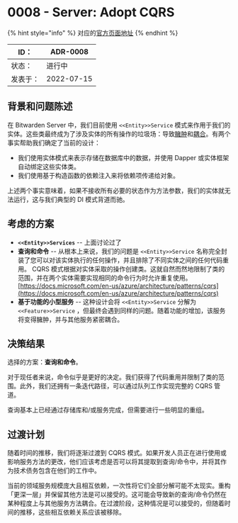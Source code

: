 # 0008 - Server: Adopt CQRS

{% hint style="info" %}
对应的[官方页面地址](https://contributing.bitwarden.com/architecture/adr/server-CQRS-pattern)
{% endhint %}

| ID：  | ADR-0008   |
| ---- | ---------- |
| 状态：  | 进行中        |
| 发表于： | 2022-07-15 |

## 背景和问题陈述​ <a href="#context-and-problem-statement" id="context-and-problem-statement"></a>

在 Bitwarden Server 中，我们目前使用 `<<Entity>>Service` 模式来作用于我们的实体。这些类最终成为了涉及实体的所有操作的垃圾场：导致[臃肿](https://refactoring.guru/refactoring/smells/bloaters)和[耦合](https://refactoring.guru/refactoring/smells/couplers)。有两个事实帮助我们确定了当前的设计：

* 我们使用实体模式来表示存储在数据库中的数据，并使用 Dapper 或实体框架自动绑定这些实体类。
* 我们使用基于构造函数的依赖注入来将依赖项传递给对象。

上述两个事实意味着，如果不接收所有必要的状态作为方法参数，我们的实体就无法运行，这与我们典型的 DI 模式背道而驰。

## 考虑的方案​ <a href="#considered-options" id="considered-options"></a>

* **`<<Entity>>Services`** -- 上面讨论过了
* **查询和命令** -- 从根本上来说，我们的问题是 `<<Entity>>Service` 名称完全封装了您可以对该实体执行的任何操作，并且排除了不同实体之间的任何代码重用。 CQRS 模式根据对实体采取的操作创建类。这就自然而然地限制了类的范围，并在两个实体需要实现相同的命令行为时允许重复使用。[https://docs.microsoft.com/en-us/azure/architecture/patterns/cqrs](https://docs.microsoft.com/en-us/azure/architecture/patterns/cqrs)
* **基于功能的小型服务** -- 这种设计会将 `<<Entity>>Service` 分解为 `<<Feature>>Service` ，但最终会遇到同样的问题。随着功能的增加，该服务将变得臃肿，并与其他服务紧密耦合。

## 决策结果​ <a href="#decision-outcome" id="decision-outcome"></a>

选择的方案：**查询和命令**。

对于现任者来说，命令似乎是更好的决定。我们获得了代码重用并限制了类的范围。此外，我们还拥有一条迭代路径，可以通过队列工作实现完整的 CQRS 管道。

查询基本上已经通过存储库和/或服务完成，但需要进行一些明显的重组。

## 过渡计划​ <a href="#transition-plan" id="transition-plan"></a>

随着时间的推移，我们将逐渐过渡到 CQRS 模式。如果开发人员正在进行使用或影响服务方法的更改，他们应该考虑是否可以将其提取到查询/命令中，并将其作为技术债务包含在他们的工作中。

当前的领域服务规模庞大且相互依赖，一次性将它们全部分解可能不太现实。重构「更深一层」并保留其他方法是可以接受的。这可能会导致新的查询/命令仍然在某种程度上与其他服务方法耦合。在过渡阶段，这种情况是可以接受的，但随着时间的推移，这些相互依赖关系应该被移除。
